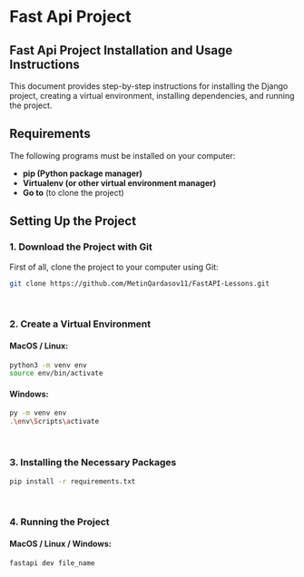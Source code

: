# Fast Api Project

## Fast Api Project Installation and Usage Instructions

This document provides step-by-step instructions for installing the Django project, creating a virtual environment, installing dependencies, and running the project.

## Requirements

The following programs must be installed on your computer:

- **pip (Python package manager)**
- **Virtualenv (or other virtual environment manager)**
- **Go to** (to clone the project)

## Setting Up the Project

### 1. Download the Project with Git

First of all, clone the project to your computer using Git:

```bash
git clone https://github.com/MetinQardasov11/FastAPI-Lessons.git
```
<br>

### 2. Create a Virtual Environment

#### MacOS / Linux:

```bash
python3 -m venv env
source env/bin/activate
```

#### Windows:

```bash
py -m venv env
.\env\Scripts\activate
```
<br>

### 3. Installing the Necessary Packages

```bash
pip install -r requirements.txt
```
<br>

### 4. Running the Project

#### MacOS / Linux / Windows:

```bash
fastapi dev file_name
```